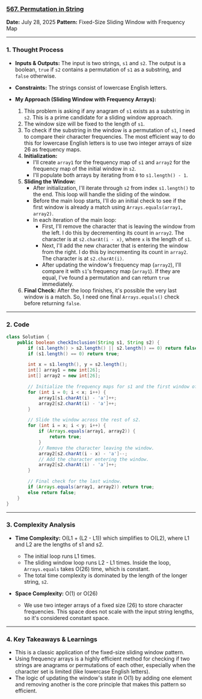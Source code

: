 ### [567. Permutation in String](https://leetcode.com/problems/permutation-in-string/)

**Date:** July 28, 2025
**Pattern:** Fixed-Size Sliding Window with Frequency Map

---

### 1. Thought Process

- **Inputs & Outputs:** The input is two strings, `s1` and `s2`. The output is a boolean, `true` if `s2` contains a permutation of `s1` as a substring, and `false` otherwise.

- **Constraints:** The strings consist of lowercase English letters.

- **My Approach (Sliding Window with Frequency Arrays):**
  1.  This problem is asking if any anagram of `s1` exists as a substring in `s2`. This is a prime candidate for a sliding window approach.
  2.  The window size will be fixed to the length of `s1`.
  3.  To check if the substring in the window is a permutation of `s1`, I need to compare their character frequencies. The most efficient way to do this for lowercase English letters is to use two integer arrays of size 26 as frequency maps.
  4.  **Initialization:**
      - I'll create `array1` for the frequency map of `s1` and `array2` for the frequency map of the initial window in `s2`.
      - I'll populate both arrays by iterating from `0` to `s1.length() - 1`.
  5.  **Sliding the Window:**
      - After initialization, I'll iterate through `s2` from index `s1.length()` to the end. This loop will handle the sliding of the window.
      - Before the main loop starts, I'll do an initial check to see if the first window is already a match using `Arrays.equals(array1, array2)`.
      - In each iteration of the main loop:
        - First, I'll remove the character that is leaving the window from the left. I do this by decrementing its count in `array2`. The character is at `s2.charAt(i - x)`, where `x` is the length of `s1`.
        - Next, I'll add the new character that is entering the window from the right. I do this by incrementing its count in `array2`. The character is at `s2.charAt(i)`.
        - After updating the window's frequency map (`array2`), I'll compare it with `s1`'s frequency map (`array1`). If they are equal, I've found a permutation and can return `true` immediately.
  6.  **Final Check:** After the loop finishes, it's possible the very last window is a match. So, I need one final `Arrays.equals()` check before returning `false`.

---

### 2. Code

```java
class Solution {
    public boolean checkInclusion(String s1, String s2) {
        if (s1.length() > s2.length() || s2.length() == 0) return false;
        if (s1.length() == 0) return true;

        int x = s1.length(), y = s2.length();
        int[] array1 = new int[26];
        int[] array2 = new int[26];

        // Initialize the frequency maps for s1 and the first window of s2.
        for (int i = 0; i < x; i++) {
            array1[s1.charAt(i) - 'a']++;
            array2[s2.charAt(i) - 'a']++;
        }

        // Slide the window across the rest of s2.
        for (int i = x; i < y; i++) {
            if (Arrays.equals(array1, array2)) {
                return true;
            }
            // Remove the character leaving the window.
            array2[s2.charAt(i - x) - 'a']--;
            // Add the character entering the window.
            array2[s2.charAt(i) - 'a']++;
        }

        // Final check for the last window.
        if (Arrays.equals(array1, array2)) return true;
        else return false;
    }
}
```

---

### 3. Complexity Analysis

- **Time Complexity:** O(L1 + (L2 - L1)) which simplifies to O(L2), where L1 and L2 are the lengths of s1 and s2.

  - The initial loop runs L1 times.
  - The sliding window loop runs L2 - L1 times. Inside the loop, `Arrays.equals` takes O(26) time, which is constant.
  - The total time complexity is dominated by the length of the longer string, `s2`.

- **Space Complexity:** O(1) or O(26)
  - We use two integer arrays of a fixed size (26) to store character frequencies. This space does not scale with the input string lengths, so it's considered constant space.

---

### 4. Key Takeaways & Learnings

- This is a classic application of the fixed-size sliding window pattern.
- Using frequency arrays is a highly efficient method for checking if two strings are anagrams or permutations of each other, especially when the character set is limited (like lowercase English letters).
- The logic of updating the window's state in O(1) by adding one element and removing another is the core principle that makes this pattern so efficient.
